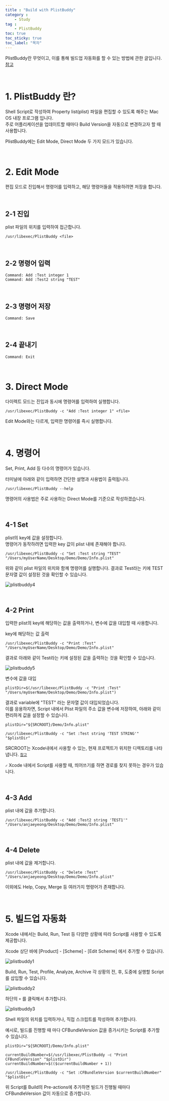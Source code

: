 ```yaml
---
title : "Build with PlistBuddy"
category :
    - Study
tag :
    - PlistBuddy
toc: true
toc_sticky: true
toc_label: "목차"
---
```


PlistBuddy란 무엇이고, 이를 통해 빌드업 자동화를 할 수 있는 방법에 관한 글입니다. [참고](https://medium.com/@marksiu/what-is-plistbuddy-76cb4f0c262d)

<br/>

# 1. PlistBuddy 란?

Shell Script로 작성하여 Property list(plist) 파일을 편집할 수 있도록 해주는 Mac OS 내장 프로그램 입니다.   
주로 어플리케이션을 업데이트할 때마다 Build Version을 자동으로 변경하고자 할 때 사용합니다.

PlistBuddy에는 Edit Mode, Direct Mode 두 가지 모드가 있습니다.

<br/>

# 2. Edit Mode

편집 모드로 진입해서 명령어를 입력하고, 해당 명령어들을 적용하려면 저장을 합니다.

<br/>

## 2-1 진입

plist 파일의 위치를 입력하여 접근합니다.

~~~
/usr/libexec/PlistBuddy <file>
~~~

<br/>

## 2-2 명령어 입력

~~~
Command: Add :Test integer 1
Command: Add :Test2 string "TEST"
~~~

<br/>

## 2-3 명령어 저장

~~~
Command: Save
~~~

<br/>

## 2-4 끝내기

~~~
Command: Exit
~~~

<br/>

# 3. Direct Mode

다이렉트 모드는 진입과 동시에 명령어를 입력하여 실행합니다.

~~~
/usr/libexec/PlistBuddy -c "Add :Test integer 1" <file>
~~~

Edit Mode와는 다르게, 입력한 명령어를 즉시 실행합니다.

<br/>

# 4. 명령어

Set, Print, Add 등 다수의 명령어가 있습니다.   

터미널에 아래와 같이 입력하면 간단한 설명과 사용법이 출력됩니다.

~~~
/usr/libexec/PlistBuddy --help
~~~

명령어의 사용법은 주로 사용하는 Direct Mode를 기준으로 작성하겠습니다.

<br/>

## 4-1 Set

plist의 key에 값을 설정합니다.   
명령어가 동작하려면 입력한 key 값이 plist 내에 존재해야 합니다.   

~~~
/usr/libexec/PlistBuddy -c "Set :Test string "TEST" "/Users/myUserName/Desktop/Demo/Demo/Info.plist"
~~~

위와 같이 plist 파일의 위치와 함께 명령어를 실행합니다. 결과로 Test라는 키에 TEST 문자열 값이 설정된 것을 확인할 수 있습니다.

![plistbuddy4](https://user-images.githubusercontent.com/61190690/99937571-6872a980-2da9-11eb-884b-9eea307e433a.png)

<br/>

## 4-2 Print

입력한 plist의 key에 해당하는 값을 출력하거나, 변수에 값을 대입할 때 사용합니다.

key에 해당하는 값 출력

~~~
/usr/libexec/PlistBuddy -c "Print :Test" "/Users/myUserName/Desktop/Demo/Demo/Info.plist"
~~~

결과로 아래와 같이 Test라는 키에 설정된 값을 출력하는 것을 확인할 수 있습니다.

![plistbuddy5](https://user-images.githubusercontent.com/61190690/99937995-49c0e280-2daa-11eb-805a-e1aaa5e86b68.png)

변수에 값을 대입

~~~
plistDir=$(/usr/libexec/PlistBuddy -c "Print :Test" "/Users/myUserName/Desktop/Demo/Demo/Info.plist")
~~~

결과로 variable에 "TEST" 라는 문자열 값이 대입되었습니다.   
이를 응용하자면, Script 내에서 Plist 파일의 주소 값을 변수에 저장하여, 아래와 같이 편리하게 값을 설정할 수 있습니다.

~~~
plistDir="${SRCROOT}/Demo/Info.plist"

/usr/libexec/PlistBuddy -c "Set :Test string 'TEST STRING'" "$plistDir"
~~~

SRCROOT는 Xcode내에서 사용할 수 있는, 현재 프로젝트가 위치한 디렉토리를 나타냅니다. [`참고`](https://developer.apple.com/library/archive/documentation/DeveloperTools/Reference/XcodeBuildSettingRef/1-Build_Setting_Reference/build_setting_ref.html#//apple_ref/doc/uid/TP40003931-CH3-SW38)

`✓` Xcode 내에서 Script를 사용할 때, 띄어쓰기를 하면 경로를 찾지 못하는 경우가 있습니다.

<br/>

## 4-3 Add

plist 내에 값을 추가합니다.

~~~
/usr/libexec/PlistBuddy -c "Add :Test2 string 'TEST1'" "/Users/anjaeyeong/Desktop/Demo/Demo/Info.plist"
~~~

<br/>

## 4-4 Delete

plist 내에 값을 제거합니다.

~~~
/usr/libexec/PlistBuddy -c "Delete :Test" "/Users/anjaeyeong/Desktop/Demo/Demo/Info.plist"
~~~

이외에도 Help, Copy, Merge 등 여러가지 명령어가 존재합니다.

<br/>

# 5. 빌드업 자동화

Xcode 내에서는 Build, Run, Test 등 다양한 상황에 따라 Script를 사용할 수 있도록 제공합니다.

Xcode 상단 바에 [Product] - [Scheme] - [Edit Scheme] 에서 추가할 수 있습니다.

![plistbuddy1](https://user-images.githubusercontent.com/61190690/99935586-593d2d00-2da4-11eb-8f36-bcddb3ed01e4.png)

Build, Run, Test, Profile, Analyze, Archive 각 상황의 전, 후, 도중에 실행할 Script를 삽입할 수 있습니다.

![plistbuddy2](https://user-images.githubusercontent.com/61190690/99935659-88539e80-2da4-11eb-9454-71d89cc86613.png)

하단의 `+` 를 클릭해서 추가합니다.

![plistbuddy3](https://user-images.githubusercontent.com/61190690/99935838-fbf5ab80-2da4-11eb-8f82-6488f57171e2.png)

Shell 파일의 위치를 입력하거나, 직접 스크립트를 작성하여 추가합니다.

예시로, 빌드를 진행할 때 마다 CFBundleVersion 값을 증가시키는 Script를 추가할 수 있습니다.

~~~
plistDir="${SRCROOT}/Demo/Info.plist"

currentBuildNumber=$(/usr/libexec/PlistBuddy -c "Print CFBundleVersion" "$plistDir")
currentBuildNumber=$(($currentBuildNumber + 1))

/usr/libexec/PlistBuddy -c "Set :CFBundleVersion $currentBuildNumber" "$plistDir"
~~~

위 Script를 Build의 Pre-actions에 추가하면 빌드가 진행될 때마다 CFBundleVersion 값이 자동으로 증가합니다.



